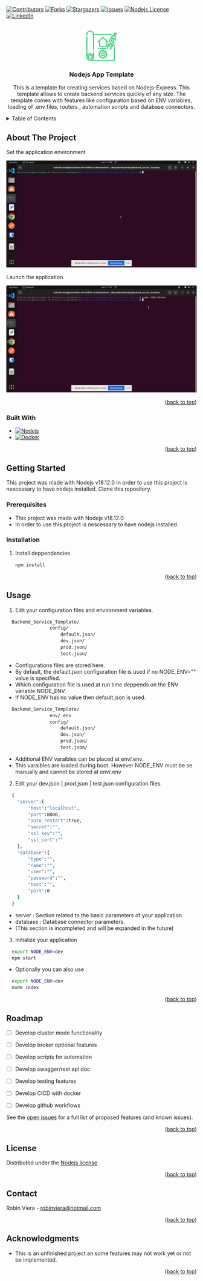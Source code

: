 <!-- Improved compatibility of back to top link: See: https://github.com/othneildrew/Best-README-Template/pull/73 -->
<a name="readme-top"></a>
<!--
*** Thanks for checking out the Best-README-Template. If you have a suggestion
*** that would make this better, please fork the repo and create a pull request
*** or simply open an issue with the tag "enhancement".
*** Don't forget to give the project a star!
*** Thanks again! Now go create something AMAZING! :D
-->



<!-- PROJECT SHIELDS -->
<!--
*** I'm using markdown "reference style" links for readability.
*** Reference links are enclosed in brackets [ ] instead of parentheses ( ).
*** See the bottom of this document for the declaration of the reference variables
*** for contributors-url, forks-url, etc. This is an optional, concise syntax you may use.
*** https://www.markdownguide.org/basic-syntax/#reference-style-links
-->
[![Contributors][contributors-shield]][contributors-url]
[![Forks][forks-shield]][forks-url]
[![Stargazers][stars-shield]][stars-url]
[![Issues][issues-shield]][issues-url]
[![Nodejs License][license-shield]][license-url]
[![LinkedIn][linkedin-shield]][linkedin-url]



<!-- PROJECT LOGO -->
<br />
<div align="center">
  <a href="https://github.com/duftcola-dev/Nodejs/tree/master/Backend_Service_Template">
    <img src="doc/logo.png" alt="Logo" width="80" height="80">
  </a>

<h3 align="center">Nodejs App Template</h3>
  <p align="center">
    This is a template for creating services based on Nodejs-Express. This template allows 
    to create backend services quickly of any size. The template comes with features like 
    configuration based on ENV variables, loading of .env files, routers , automation scripts 
    and database connectors. 
  </p>
</div>



<!-- TABLE OF CONTENTS -->
<details>
  <summary>Table of Contents</summary>
  <ol>
    <li>
      <a href="#about-the-project">About The Project</a>
      <ul>
        <li><a href="#built-with">Built With</a></li>
      </ul>
    </li>
    <li>
      <a href="#getting-started">Getting Started</a>
      <ul>
        <li><a href="#prerequisites">Prerequisites</a></li>
        <li><a href="#installation">Installation</a></li>
      </ul>
    </li>
    <li><a href="#usage">Usage</a></li>
    <li><a href="#roadmap">Roadmap</a></li>
    <li><a href="#license">License</a></li>
    <li><a href="#contact">Contact</a></li>
    <li><a href="#acknowledgments">Acknowledgments</a></li>
  </ol>
</details>



<!-- ABOUT THE PROJECT -->
## About The Project

<p>Set the application environment</p>

![](https://github.com/duftcola-dev/Nodejs/blob/master/Backend_Service_Template/doc/env.gif)

<p>Launch the application.</p>

![](https://github.com/duftcola-dev/Nodejs/blob/master/Backend_Service_Template/doc/launch.gif)

<p align="right">(<a href="#readme-top">back to top</a>)</p>



### Built With

* [![Nodejs][Node.js]][Node-url]
* [![Docker][Docker]][Docker-url]

<p align="right">(<a href="#readme-top">back to top</a>)</p>


<!-- GETTING STARTED -->
## Getting Started

This project was made with Nodejs v18.12.0
In order to use this project is nescessary to have nodejs installed.
Clone this repository.

### Prerequisites

* This project was made with Nodejs v18.12.0
* In order to use this project is nescessary to have nodejs installed.

### Installation

1. Install deppendencies
   ```sh
   npm install
   ```
<p align="right">(<a href="#readme-top">back to top</a>)</p>


<!-- USAGE EXAMPLES -->
## Usage

1. Edit your configuration files and environment variables.
  ```sh
    Backend_Service_Template/
                  config/
                      default.json/
                      dev.json/
                      prod.json/
                      test.json/
  ```
  - Configurations files are stored here.
  - By default, the default.json configuration file is used if no NODE_ENV="" value is specified.
  - Which configuration file is used at run time deppends on the ENV variable NODE_ENV.
  - If NODE_ENV has no value then default.json is used.

  ```sh
    Backend_Service_Template/
                  env/.env
                  config/
                      default.json/
                      dev.json/
                      prod.json/
                      test.json/
  ``` 
  - Additional ENV varaibles can be placed at env/.env.
  - This varaibles are loaded during boot. However NODE_ENV must be se manually 
    and cannot be stored at env/.env

2. Edit your dev.json | prod.json | test.json configuration files.
  ```sh
    {   
      "server":{
          "host":"localhost",
          "port":8000,
          "auto_restart":true,
          "secret":"",
          "ssl_key":"",
          "ssl_cert":""
      },
      "database":{
          "type":"",
          "name":"",
          "user":"",
          "password":"",
          "host":"",
          "port":0
      }
    }
  ```
  - server : Section related to the basic parameters of your application
  - database : Database connector parameters.
  - (This section is incompleted and will be expanded in the future)

3. Initialize your application
  ```sh
    export NODE_ENV=dev
    npm start
  ```
  - Optionally you can also use :

  ```sh
    export NODE_ENV=dev
    node index
  ```
 
<p align="right">(<a href="#readme-top">back to top</a>)</p>



<!-- ROADMAP -->
## Roadmap

- [ ] Develop cluster mode functionality
- [ ] Develop broker optional features
- [ ] Develop scripts for automation
- [ ] Develop swagger/rest api doc 
- [ ] Develop testing features
- [ ] Develop CICD with docker
- [ ] Develop github workflows


See the [open issues](https://github.com/duftcola-dev/Nodejs/issues) for a full list of proposed features (and known issues).

<p align="right">(<a href="#readme-top">back to top</a>)</p>


<!-- LICENSE -->
## License

Distributed under the <a href="https://github.com/nodejs/node/blob/main/LICENSE">Nodejs license</a>

<p align="right">(<a href="#readme-top">back to top</a>)</p>



<!-- CONTACT -->
## Contact

Robin Viera - robinviera@hotmail.com

<p align="right">(<a href="#readme-top">back to top</a>)</p>



<!-- ACKNOWLEDGMENTS -->
## Acknowledgments

* This is an unfinished project an some features may not work yet or not be implemented.

<p align="right">(<a href="#readme-top">back to top</a>)</p>



<!-- MARKDOWN LINKS & IMAGES -->
<!-- https://www.markdownguide.org/basic-syntax/#reference-style-links -->
[contributors-shield]: https://img.shields.io/github/contributors/duftcola-dev/Nodejs.svg?style=for-the-badge
[contributors-url]: https://github.com/duftcola-dev/Nodejs/graphs/contributors
[forks-shield]: https://img.shields.io/github/forks/duftcola-dev/Nodejs.svg?style=for-the-badge
[forks-url]: https://github.com/duftcola-dev/Nodejs/network/members
[stars-shield]: https://img.shields.io/github/stars/duftcola-dev/Nodejs.svg?style=for-the-badge
[stars-url]: https://github.com/duftcola-dev/Nodejs/stargazers
[issues-shield]: https://img.shields.io/github/issues/duftcola-dev/Nodejs.svg?style=for-the-badge
[issues-url]: https://github.com/duftcola-dev/duftcola-dev/Nodejs
[license-shield]: https://img.shields.io/github/license/duftcola-dev/Nodejs.svg?style=for-the-badge
[license-url]: https://github.com/duftcola-dev/Nodejs/blob/master/Backend_Service_Template/LICENSE.txt
[ApacheLicense-url]:https://www.apache.org/licenses/LICENSE-2.0
[MitLicense-url]:https://choosealicense.com/licenses/mit/
[linkedin-shield]: https://img.shields.io/badge/-LinkedIn-black.svg?style=for-the-badge&logo=linkedin&colorB=555
[linkedin-url]: https://www.linkedin.com/in/robin-viera-17aa2378/
[product-screenshot]: images/screenshot.png
[Docker]:https://img.shields.io/badge/Docker-037ffc?style=for-the-badge&logo=docker&logoColor=white
[Docker-url]:https://www.docker.com/
[Swagger]:https://img.shields.io/badge/Swagger-18a10a?style=for-the-badge&logo=swagger&logoColor=blue
[Swagger-url]:https://swagger.io/
[Click]:https://img.shields.io/badge/click-fafcfa?style=for-the-badge&logo=click&logoColor=black
[Click-url]:https://click.palletsprojects.com/en/8.1.x/
[Python.py]:https://img.shields.io/badge/python-000000?style=for-the-badge&logo=python&logoColor=blue
[Python-url]:https://www.python.org/
[Next.js]: https://img.shields.io/badge/next.js-000000?style=for-the-badge&logo=nextdotjs&logoColor=white
[Next-url]: https://nextjs.org/
[Node.js]: https://img.shields.io/badge/node.js-06ba0c?style=for-the-badge&logo=nodejs&logoColor=white
[Node-url]: https://nodejs.org/
[React.js]: https://img.shields.io/badge/React-20232A?style=for-the-badge&logo=react&logoColor=61DAFB
[React-url]: https://reactjs.org/
[Vue.js]: https://img.shields.io/badge/Vue.js-35495E?style=for-the-badge&logo=vuedotjs&logoColor=4FC08D
[Vue-url]: https://vuejs.org/
[Angular.io]: https://img.shields.io/badge/Angular-DD0031?style=for-the-badge&logo=angular&logoColor=white
[Angular-url]: https://angular.io/
[Svelte.dev]: https://img.shields.io/badge/Svelte-4A4A55?style=for-the-badge&logo=svelte&logoColor=FF3E00
[Svelte-url]: https://svelte.dev/
[Laravel.com]: https://img.shields.io/badge/Laravel-FF2D20?style=for-the-badge&logo=laravel&logoColor=white
[Laravel-url]: https://laravel.com
[Bootstrap.com]: https://img.shields.io/badge/Bootstrap-563D7C?style=for-the-badge&logo=bootstrap&logoColor=white
[Bootstrap-url]: https://getbootstrap.com
[JQuery.com]: https://img.shields.io/badge/jQuery-0769AD?style=for-the-badge&logo=jquery&logoColor=white
[JQuery-url]: https://jquery.com 